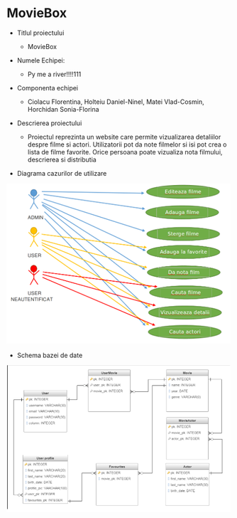 # MovieBox

* Titlul proiectului
	* MovieBox

* Numele Echipei: 
	* Py me a river!!!!111

* Componenta echipei
	* Ciolacu Florentina, Holteiu Daniel-Ninel, Matei Vlad-Cosmin, Horchidan Sonia-Florina

* Descrierea proiectului
	* Proiectul reprezinta un website care permite vizualizarea detaliilor despre filme si actori. Utilizatorii pot da note filmelor si isi pot crea o lista de filme favorite. Orice persoana poate vizualiza nota filmului, descrierea si distributia


* Diagrama cazurilor de utilizare

![picture alt](./images/diagrama_cazurilor_de_utilizare.png)

* Schema bazei de date

![picture alt](./images/schema_bazei_de_date.png)
